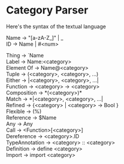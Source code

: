 # Category Parser

Here's the syntax of the textual language              

Name -> "[a-zA-Z_]" | _ <br>
ID -> Name | #\<num> <br>

Thing -> `Name <br>
Label -> Name:\<category> <br>
Element Of -> Name@\<category> <br>
Tuple -> (\<category>, \<category>, ...) <br>
Either -> |\<category>, \<category>, ...| <br>
Function -> \<category> -> \<category> <br>
Composition -> \*(\<category>)* <br>
Match -> \*|\<category>, \<category>, ...| <br>
Refined -> {\<category> | \<category> -> Bool } <br>
Flexible -> (%) <br>
Reference -> $Name <br>
Any -> Any <br>
Call -> \<Function>[\<category>] <br>
Dereference -> \<category>.ID <br>
TypeAnnotation -> \<category> :: \<category> <br>
Definition -> define \<category> <br>
Import -> import \<category> <br>
               


